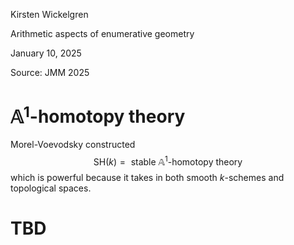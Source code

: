 <link href="../../whirlwind.css" rel="stylesheet">

<whirlheader>
    <p>Kirsten Wickelgren</p>
    <p>Arithmetic aspects of enumerative geometry</p>
    <p>January 10, 2025</p>
</whirlheader>

Source: JMM 2025

# $\mathbb{A}^1$-homotopy theory 

Morel-Voevodsky constructed 
$$ 
\text{SH}(k)=\text{ stable }\mathbb{A}^1\text{-homotopy theory}
$$
which is powerful because it takes in both smooth $k$-schemes and topological spaces.

# TBD